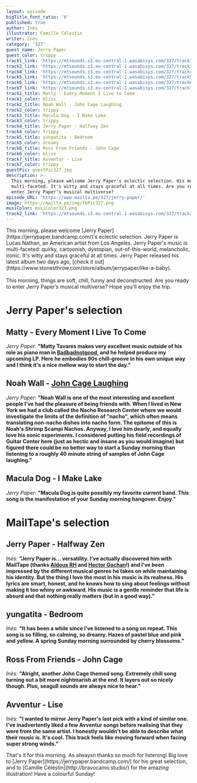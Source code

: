 ```yaml
---
layout: episode
bigTitle_font_ratio: '6'
published: true
author: Inès
illustrator: Camille Célestin
writer: Inès
category: '327'
guest_name: Jerry Paper
guest_color: trippy
track1_link: 'https://mtsounds.s3.eu-central-1.wasabisys.com/327/track1.mp3'
track3_link: 'https://mtsounds.s3.eu-central-1.wasabisys.com/327/track3.mp3'
track4_link: 'https://mtsounds.s3.eu-central-1.wasabisys.com/327/track4.mp3'
track5_link: 'https://mtsounds.s3.eu-central-1.wasabisys.com/327/track5.mp3'
track6_link: 'https://mtsounds.s3.eu-central-1.wasabisys.com/327/track6.mp3'
track7_link: 'https://mtsounds.s3.eu-central-1.wasabisys.com/327/track7.mp3'
track1_title: Matty - Every Moment I Live to Come
track1_color: bliss
track2_title: Noah Wall - John Cage Laughing
track2_color: trippy
track3_title: Macula Dog - I Make Lake
track3_color: trippy
track4_title: Jerry Paper - Halfway Zen
track4_color: trippy
track5_title: yungatita - Bedroom
track5_color: dreamy
track6_title: Ross From Friends - John Cage
track6_color: bliss
track7_title: Avventur - Lise
track7_color: trippy
guestPic: guestPic327.jpg
description: >-
  This morning, please welcome Jerry Paper's eclectic selection. His music is
  multi-faceted. It's witty and stays graceful at all times. Are you ready to
  enter Jerry Paper’s musical multiverse? 
episode_URL: 'https://www.mailta.pe/327/jerry-paper/'
image: https://mailta.pe/img/fbPic327.png
musiColor: musiColor327.png
track2_link: 'https://mtsounds.s3.eu-central-1.wasabisys.com/327/track2.mp3'
---
```

<p id="introduction">This morning, please welcome [Jerry Paper](https://jerrypaper.bandcamp.com/)'s eclectic selection. Jerry Paper is Lucas Nathan, an American artist from Los Angeles. Jerry Paper's music is multi-faceted: quirky, cartoonish, dystopian, out-of-this-world, melancholic, ironic. It's witty and stays graceful at all times. Jerry Paper released his latest album two days ago, [check it out](https://www.stonesthrow.com/store/album/jerrypaper/like-a-baby). 
<br><br>
This morning, things are soft, chill, funny and deconstructed. Are you ready to enter Jerry Paper’s musical multiverse? Hope you'll enjoy the trip.</p>


# Jerry Paper's selection

## Matty - Every Moment I Live To Come
_Jerry Paper_: **"**Matty Tavares makes very excellent music outside of his role as piano man in [Badbadnotgood](https://www.mailta.pe/110/bbng/), and he helped produce my upcoming LP. Here he embodies 90s chill-groove in his own unique way and I think it's a nice mellow way to start the day.**"**

## Noah Wall - [John Cage Laughing](https://soundcloud.com/noahwall/john-cage-laughing)
_Jerry Paper_: **"**Noah Wall is one of the most interesting and excellent people I've had the pleasure of being friends with. When I lived in New York we had a club called the Nacho Research Center where we would investigate the limits of the definition of "nacho", which often means translating non-nacho dishes into nacho form. The epitome of this is Noah's Shrimp Scampi Nachos. Anyway, I love him dearly, and equally love his sonic experiments. I considered putting his field recordings of Guitar Center here (just as hectic and insane as you would imagine) but figured there could be no better way to start a Sunday morning than listening to a roughly 40 minute string of samples of John Cage laughing.**"**

## Macula Dog - I Make Lake
_Jerry Paper_: **"**Macula Dog is quite possibly my favorite current band. This song is the manifestation of your Sunday morning hangover. Enjoy.**"**


# MailTape's selection

## Jerry Paper - Halfway Zen
_Inès_: **"**Jerry Paper is... versatility. I’ve actually discovered him with MailTape (thanks [Aldous RH](https://www.mailta.pe/274/aldous-rh/) and [Hector Gachan](https://www.mailta.pe/289/hector-gachan/)!) and I’ve been impressed by the different musical genres he takes on while maintaining his identity. But the thing I love the most in his music is its realness. His lyrics are smart, honest, and he knows how to sing about feelings without making it too whiny or awkward. His music is a gentle reminder that life is absurd and that nothing really matters (but in a good way).**"**

## yungatita - Bedroom
_Inès_: **"**It has been a while since I’ve listened to a song on repeat. This song is so filling, so calming, so dreamy. Hazes of pastel blue and pink and yellow. A spring Sunday morning surrounded by cherry blossoms.**"**

## Ross From Friends - John Cage
_Inès_: **"**Alright, another John Cage themed song. Extremely chill song turning out a bit more nightmarish at the end. It layers out so nicely though. Plus, seagull sounds are always nice to hear.**"**

## Avventur - Lise
_Inès_: **"**I wanted to mirror Jerry Paper's last pick with a kind of similar one. I've inadvertently liked a few Avventur songs before realising that they were from the same artist. I honestly wouldn't be able to describe what their music is. It's cool. This track feels like moving forward when facing super strong winds.**"**


<p id="outroduction">That's it for this morning. As alwaysn thanks so much for listening! Big love to [Jerry Paper](https://jerrypaper.bandcamp.com/) for his great selection, and to [Camille Céléstin](http://bravocamo.studio/) for the amazing illustration! Have a colourful Sunday!</p>
